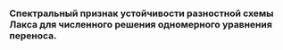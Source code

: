 ### Спектральный признак устойчивости разностной схемы Лакса для численного решения одномерного уравнения переноса.

